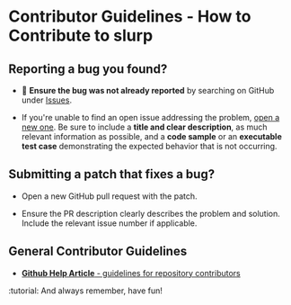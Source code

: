 # Contributor Guidelines - How to Contribute to slurp

## **Reporting a bug you found?**

* :bug: **Ensure the bug was not already reported** by searching on GitHub under [Issues](https://github.com/rails/rails/issues).

* If you're unable to find an open issue addressing the problem, [open a new one](https://github.com/slurpcode/slurp/issues/new). Be sure to include a **title and clear description**, as much relevant information as possible, and a **code sample** or an **executable test case** demonstrating the expected behavior that is not occurring.

## **Submitting a patch that fixes a bug?**

* Open a new GitHub pull request with the patch.

* Ensure the PR description clearly describes the problem and solution. Include the relevant issue number if applicable.

## **General Contributor Guidelines**

* [**Github Help Article** - guidelines for repository contributors](https://help.github.com/en/github/building-a-strong-community/setting-guidelines-for-repository-contributors#examples-of-contribution-guidelines)

:tutorial: And always remember, have fun!
